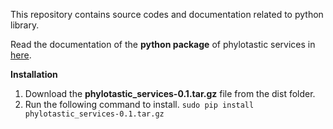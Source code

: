 This repository contains source codes and documentation related to python library.

Read the documentation of the **python package** of phylotastic services in [here](http://phylo.cs.nmsu.edu:8080/phylopy/index.html).

**Installation**

  1. Download the __phylotastic_services-0.1.tar.gz__ file from the dist folder.
  2. Run the following command to install.
``
sudo pip install phylotastic_services-0.1.tar.gz
``
